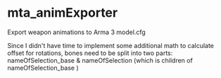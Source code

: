 # mta_animExporter
Export weapon animations to Arma 3 model.cfg

Since I didn't have time to implement some additional math to calculate offset for rotations, bones need to be split into two parts: nameOfSelection_base & nameOfSelection (which is children of nameOfSelection_base )

